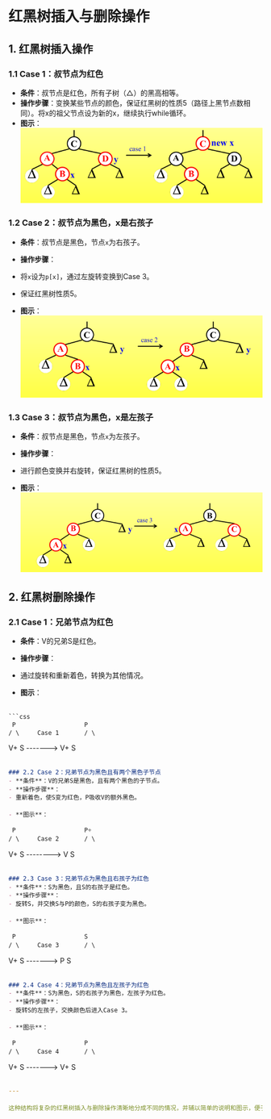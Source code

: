 # 红黑树插入与删除操作

## 1. 红黑树插入操作

### 1.1 Case 1：叔节点为红色

- **条件**：叔节点是红色，所有子树（△）的黑高相等。
- **操作步骤**：变换某些节点的颜色，保证红黑树的性质5（路径上黑节点数相同）。将x的祖父节点设为新的x，继续执行while循环。
- **图示**：
![alt text](image.png)

### 1.2 Case 2：叔节点为黑色，x是右孩子
- **条件**：叔节点是黑色，节点`x`为右孩子。
- **操作步骤**：
- 将`x`设为`p[x]`，通过左旋转变换到Case 3。
- 保证红黑树性质5。

- **图示**：
![alt text](image-1.png)

### 1.3 Case 3：叔节点为黑色，x是左孩子
- **条件**：叔节点是黑色，节点`x`为左孩子。
- **操作步骤**：
- 进行颜色变换并右旋转，保证红黑树的性质5。

- **图示**：
![alt text](image-2.png)

## 2. 红黑树删除操作

### 2.1 Case 1：兄弟节点为红色
- **条件**：V的兄弟S是红色。
- **操作步骤**：
- 通过旋转和重新着色，转换为其他情况。

- **图示**：
```

```css
 P                   P
/ \     Case 1       / \
```

V+ S -------&gt; V+ S

```markdown

### 2.2 Case 2：兄弟节点为黑色且有两个黑色子节点
- **条件**：V的兄弟S是黑色，且有两个黑色的子节点。
- **操作步骤**：
- 重新着色，使S变为红色，P吸收V的额外黑色。

- **图示**：
```

```css
 P                   P+
/ \     Case 2       / \
```

V+ S --------&gt; V S

```markdown

### 2.3 Case 3：兄弟节点为黑色且右孩子为红色
- **条件**：S为黑色，且S的右孩子是红色。
- **操作步骤**：
- 旋转S，并交换S与P的颜色，S的右孩子变为黑色。

- **图示**：
```

```css
 P                   S
/ \     Case 3       / \
```

V+ S -------&gt; P S

```markdown

### 2.4 Case 4：兄弟节点为黑色且左孩子为红色
- **条件**：S为黑色，S的右孩子为黑色，左孩子为红色。
- **操作步骤**：
- 旋转S的左孩子，交换颜色后进入Case 3。

- **图示**：
```

```css
 P                   P
/ \     Case 4       / \
```

V+ S -------&gt; V+ S

```yaml

---

这种结构将复杂的红黑树插入与删除操作清晰地分成不同的情况，并辅以简单的说明和图示，便于阅读与讲解。
```